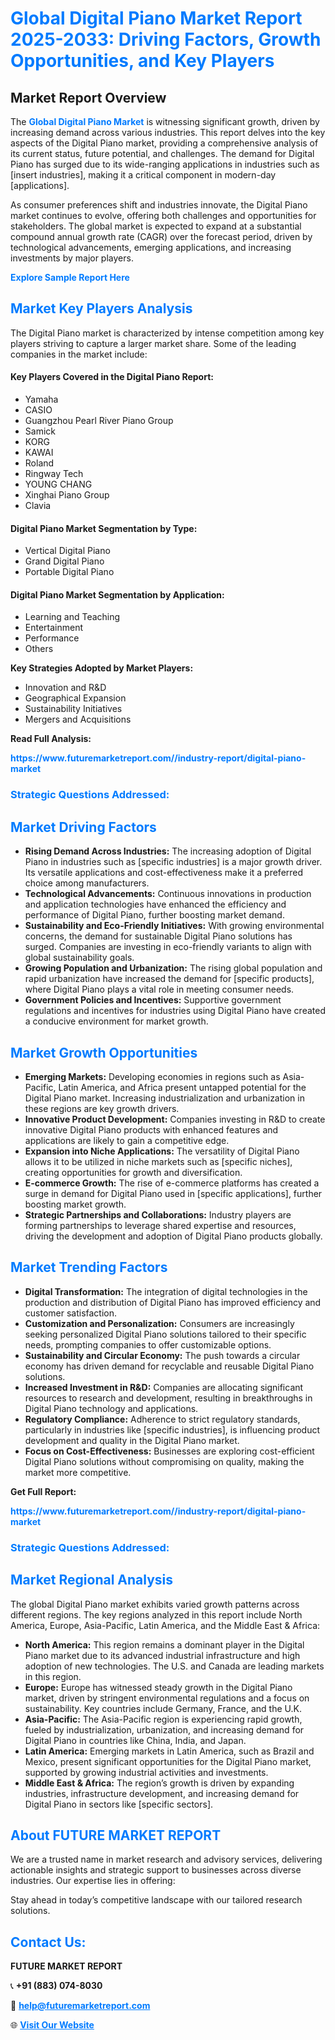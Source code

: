 <h1 style="color: #007BFF;">Global Digital Piano Market Report 2025-2033: Driving Factors, Growth Opportunities, and Key Players</h1>

<section id="overview">
<h2>Market Report Overview</h2>
<p>The <a href="https://www.futuremarketreport.com//industry-report/digital-piano-market" style="color: #007BFF; text-decoration: none;"><strong>Global Digital Piano Market</strong></a> is witnessing significant growth, driven by increasing demand across various industries. This report delves into the key aspects of the Digital Piano market, providing a comprehensive analysis of its current status, future potential, and challenges. The demand for Digital Piano has surged due to its wide-ranging applications in industries such as [insert industries], making it a critical component in modern-day [applications].</p>
<p>As consumer preferences shift and industries innovate, the Digital Piano market continues to evolve, offering both challenges and opportunities for stakeholders. The global market is expected to expand at a substantial compound annual growth rate (CAGR) over the forecast period, driven by technological advancements, emerging applications, and increasing investments by major players.</p>
</section>

<section id="overview">
<p><a href="https://www.futuremarketreport.com//request-sample/reportId=50365" style="color: #007BFF; text-decoration: none;"><strong>Explore Sample Report Here</strong></a></p>
</section>

<section id="key-players">
<h2 style="color: #007BFF;">Market Key Players Analysis</h2>
<p>The Digital Piano market is characterized by intense competition among key players striving to capture a larger market share. Some of the leading companies in the market include:</p>
<h4>Key Players Covered in the Digital Piano Report:</h4>
<ul><li>Yamaha</li><li>CASIO</li><li>Guangzhou Pearl River Piano Group</li><li>Samick</li><li>KORG</li><li>KAWAI</li><li>Roland</li><li>Ringway Tech</li><li>YOUNG CHANG</li><li>Xinghai Piano Group</li><li>Clavia</li></ul>
<h4>Digital Piano Market Segmentation by Type:</h4>
<ul><li>Vertical Digital Piano</li><li>Grand Digital Piano</li><li>Portable Digital Piano</li></ul>

<h4>Digital Piano Market Segmentation by Application:</h4>
<ul><li>Learning and Teaching</li><li>Entertainment</li><li>Performance</li><li>Others</li></ul>
<p><strong>Key Strategies Adopted by Market Players:</strong></p>
<ul>
<li>Innovation and R&D</li>
<li>Geographical Expansion</li>
<li>Sustainability Initiatives</li>
<li>Mergers and Acquisitions</li>
</ul>
</section>

<section>
<p><strong>Read Full Analysis: </strong></p><a href="https://www.futuremarketreport.com//industry-report/digital-piano-market" style="color: #007BFF; text-decoration: none;"><strong>https://www.futuremarketreport.com//industry-report/digital-piano-market</strong></a>
<h3 style="color: #007BFF;">Strategic Questions Addressed:</h3>
</section>

<section id="driving-factors">
<h2 style="color: #007BFF;">Market Driving Factors</h2>
<ul>
<li><strong>Rising Demand Across Industries:</strong> The increasing adoption of Digital Piano in industries such as [specific industries] is a major growth driver. Its versatile applications and cost-effectiveness make it a preferred choice among manufacturers.</li>
<li><strong>Technological Advancements:</strong> Continuous innovations in production and application technologies have enhanced the efficiency and performance of Digital Piano, further boosting market demand.</li>
<li><strong>Sustainability and Eco-Friendly Initiatives:</strong> With growing environmental concerns, the demand for sustainable Digital Piano solutions has surged. Companies are investing in eco-friendly variants to align with global sustainability goals.</li>
<li><strong>Growing Population and Urbanization:</strong> The rising global population and rapid urbanization have increased the demand for [specific products], where Digital Piano plays a vital role in meeting consumer needs.</li>
<li><strong>Government Policies and Incentives:</strong> Supportive government regulations and incentives for industries using Digital Piano have created a conducive environment for market growth.</li>
</ul>
</section>

<section id="growth-opportunities">
<h2 style="color: #007BFF;">Market Growth Opportunities</h2>
<ul>
<li><strong>Emerging Markets:</strong> Developing economies in regions such as Asia-Pacific, Latin America, and Africa present untapped potential for the Digital Piano market. Increasing industrialization and urbanization in these regions are key growth drivers.</li>
<li><strong>Innovative Product Development:</strong> Companies investing in R&D to create innovative Digital Piano products with enhanced features and applications are likely to gain a competitive edge.</li>
<li><strong>Expansion into Niche Applications:</strong> The versatility of Digital Piano allows it to be utilized in niche markets such as [specific niches], creating opportunities for growth and diversification.</li>
<li><strong>E-commerce Growth:</strong> The rise of e-commerce platforms has created a surge in demand for Digital Piano used in [specific applications], further boosting market growth.</li>
<li><strong>Strategic Partnerships and Collaborations:</strong> Industry players are forming partnerships to leverage shared expertise and resources, driving the development and adoption of Digital Piano products globally.</li>
</ul>
</section>

<section id="trending-factors">
<h2 style="color: #007BFF;">Market Trending Factors</h2>
<ul>
<li><strong>Digital Transformation:</strong> The integration of digital technologies in the production and distribution of Digital Piano has improved efficiency and customer satisfaction.</li>
<li><strong>Customization and Personalization:</strong> Consumers are increasingly seeking personalized Digital Piano solutions tailored to their specific needs, prompting companies to offer customizable options.</li>
<li><strong>Sustainability and Circular Economy:</strong> The push towards a circular economy has driven demand for recyclable and reusable Digital Piano solutions.</li>
<li><strong>Increased Investment in R&D:</strong> Companies are allocating significant resources to research and development, resulting in breakthroughs in Digital Piano technology and applications.</li>
<li><strong>Regulatory Compliance:</strong> Adherence to strict regulatory standards, particularly in industries like [specific industries], is influencing product development and quality in the Digital Piano market.</li>
<li><strong>Focus on Cost-Effectiveness:</strong> Businesses are exploring cost-efficient Digital Piano solutions without compromising on quality, making the market more competitive.</li>
</ul>
</section>

<section>
<p><strong>Get Full Report: </strong></p><a href="https://www.futuremarketreport.com//industry-report/digital-piano-market" style="color: #007BFF; text-decoration: none;"><strong>https://www.futuremarketreport.com//industry-report/digital-piano-market</strong></a>
<h3 style="color: #007BFF;">Strategic Questions Addressed:</h3>
</section>


<section id="regional-analysis">
<h2 style="color: #007BFF;">Market Regional Analysis</h2>
<p>The global Digital Piano market exhibits varied growth patterns across different regions. The key regions analyzed in this report include North America, Europe, Asia-Pacific, Latin America, and the Middle East & Africa:</p>
<ul>
<li><strong>North America:</strong> This region remains a dominant player in the Digital Piano market due to its advanced industrial infrastructure and high adoption of new technologies. The U.S. and Canada are leading markets in this region.</li>
<li><strong>Europe:</strong> Europe has witnessed steady growth in the Digital Piano market, driven by stringent environmental regulations and a focus on sustainability. Key countries include Germany, France, and the U.K.</li>
<li><strong>Asia-Pacific:</strong> The Asia-Pacific region is experiencing rapid growth, fueled by industrialization, urbanization, and increasing demand for Digital Piano in countries like China, India, and Japan.</li>
<li><strong>Latin America:</strong> Emerging markets in Latin America, such as Brazil and Mexico, present significant opportunities for the Digital Piano market, supported by growing industrial activities and investments.</li>
<li><strong>Middle East & Africa:</strong> The region’s growth is driven by expanding industries, infrastructure development, and increasing demand for Digital Piano in sectors like [specific sectors].</li>
</ul>
</section>

<footer>
<h2 style="color: #007BFF;">About FUTURE MARKET REPORT</h2>
<p>We are a trusted name in market research and advisory services, delivering actionable insights and strategic support to businesses across diverse industries. Our expertise lies in offering:</p>

<p>Stay ahead in today’s competitive landscape with our tailored research solutions.</p>

<h2 style="color: #007BFF;">Contact Us:</h2>
<p><strong>FUTURE MARKET REPORT</strong></p>
<p>📞 <strong>+91 (883) 074-8030</strong></p>
<p>📧 <strong><a href="mailto:help@futuremarketreport.com" style="color: #007BFF;">help@futuremarketreport.com</a></strong></p>
<p>🌐 <strong><a href="https://www.futuremarketreport.com/" style="color: #007BFF;">Visit Our Website</a></strong></p>
</footer>
